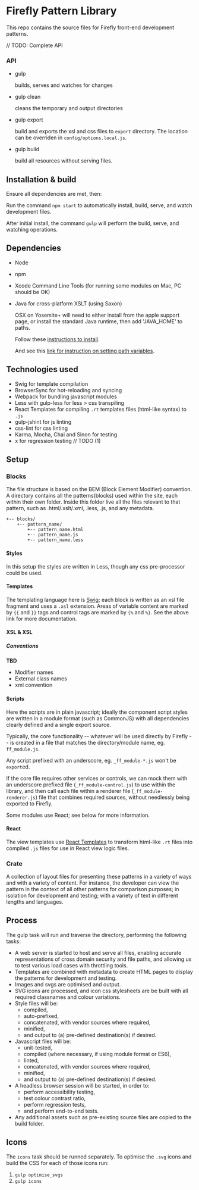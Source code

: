 # Firefly Pattern Library

This repo contains the source files for Firefly front-end development patterns.

// TODO: Complete API
### API 
- gulp
    
    builds, serves and watches for changes

- gulp clean

    cleans the temporary and output directories
    
- gulp export 

    build and exports the xsl and css files to `export` directory. The location can be overriden in `config/options.local.js`.

- gulp build
     
    build all resources without serving files.
    
    
## Installation & build
Ensure all dependencies are met, then:

Run the command `npm start` to automatically install, build, serve, and watch development files.

After initial install, the command `gulp` will perform the build, serve, and watching operations.


## Dependencies
- Node
- npm
- Xcode Command Line Tools (for running some modules on Mac, PC should be OK)
- Java for cross-platform XSLT (using Saxon)
    
    OSX on Yosemite+ will need to either install from the apple support page, or install the standard Java runtime, then add 'JAVA_HOME' to paths.

    Follow these [instructions to install](http://osxdaily.com/2014/10/21/get-java-os-x-yosemite/).

    And see this [link for instruction on setting path variables](http://stackoverflow.com/questions/1348842/what-should-i-set-java-home-to-on-osx).

## Technologies used
- Swig for template compilation
- BrowserSync for hot-reloading and syncing
- Webpack for bundling javascript modules
- Less with gulp-less for less > css transpiling
- React Templates for compiling `.rt` templates files (html-like syntax) to `.js`
- gulp-jshint for js linting
- css-lint for css linting
- Karma, Mocha, Chai and Sinon for testing
- x for regression testing // TODO (1)

## Setup

### Blocks
The file structure is based on the BEM (Block Element Modifier) convention.
A directory contains all the patterns(blocks) used within the site, each within their own folder. Inside this folder live all the files relevant to that pattern, such as .html/.xslt/.xml, .less, .js, and any metadata.

    +-- blocks/    
        +-- pattern_name/
            +-- pattern_name.html
            +-- pattern_name.js
            +-- pattern_name.less

#### Styles
In this setup the styles are written in Less, though any css pre-processor could be used.

#### Templates
The templating language here is [Swig](http://paularmstrong.github.io/swig/); each block is written as an xsl file fragment and uses a `.xsl` extension. Areas of variable content are marked by `{{` and `}}` tags and control tags are marked by `{%` and `%}`. See the above link for more documentation.

#### XSL & XSL
##### Conventions
**TBD** 

- Modifier names
- External class names
- xml convention

#### Scripts
Here the scripts are in plain javascript; ideally the component script styles are written in a module format (such as CommonJS) with all dependencies clearly defined and a single export source.

Typically, the core functionality -- whatever will be used directly by Firefly -- is created in a file that matches the directory/module name, eg. `ff_module.js`.

Any script prefixed with an underscore, eg. `_ff_module-*.js` won't be `export`ed.

If the core file requires other services or controls, we can mock them with an underscore prefixed file (`_ff_module-control.js`) to use within the library, and then call each file within a renderer file (`_ff_module-renderer.js`) file that combines required sources, without needlessly being exported to Firefly.

Some modules use React; see below for more information.

#### React
The view templates use [React Templates](https://www.npmjs.com/package/gulp-react-templates) to transform html-like `.rt` files into compiled `.js` files for use in React view logic files.

### Crate
A collection of layout files for presenting these patterns in a variety of ways and with a variety of content. For instance, the developer can view the pattern in the context of all other patterns for comparison purposes; in isolation for development and testing; with a variety of text in different lengths and languages.

## Process
The gulp task will run and traverse the directory, performing the following tasks:

- A web server is started to host and serve all files, enabling accurate representations of cross domain security and file paths, and allowing us to test various load cases with throttling tools.
- Templates are combined with metadata to create HTML pages to display the patterns for development and testing.
- Images and svgs are optimised and output.
- SVG icons are processed, and icon css stylesheets are be built with all required classnames and colour variations. 
- Style files will be:
    - compiled, 
    - auto-prefixed,
    - concatenated, with vendor sources where required,
    - minified, 
    - and output to (a) pre-defined destination(s) if desired.
- Javascript files will be:
    - unit-tested,
    - compiled (where necessary, if using module format or ES6), 
    - linted,
    - concatenated, with vendor sources where required, 
    - minified,
    - and output to (a) pre-defined destination(s) if desired.
- A headless browser session will be started, in order to:
    - perform accessibility testing,
    - test colour contrast ratio,
    - perform regression tests,
    - and perform end-to-end tests.
- Any additional assets such as pre-existing source files are copied to the build folder.

## Icons
The `icons` task should be runned separately. To optimise the `.svg` icons and build the CSS for each of those icons run:
1. `gulp optimise_svgs`
2. `gulp icons`
